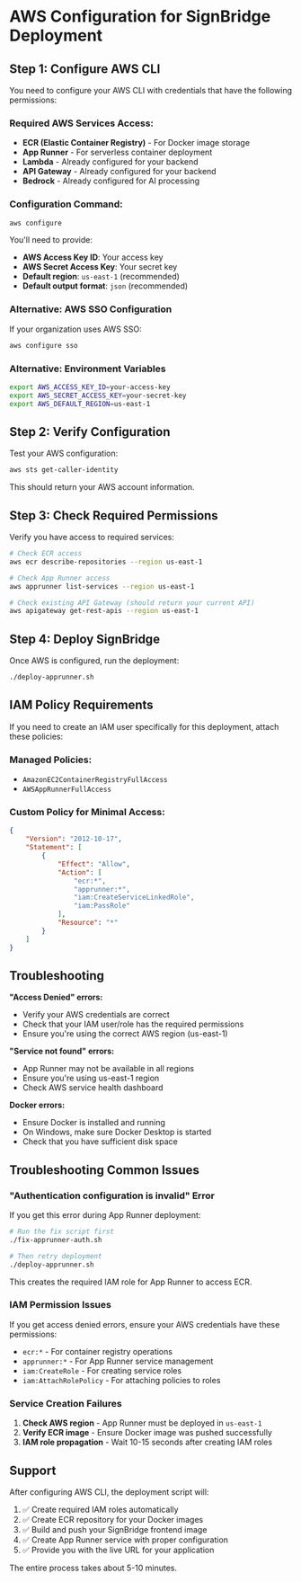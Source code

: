 # AWS Configuration for SignBridge Deployment

## Step 1: Configure AWS CLI

You need to configure your AWS CLI with credentials that have the following permissions:

### Required AWS Services Access:
- **ECR (Elastic Container Registry)** - For Docker image storage
- **App Runner** - For serverless container deployment  
- **Lambda** - Already configured for your backend
- **API Gateway** - Already configured for your backend
- **Bedrock** - Already configured for AI processing

### Configuration Command:
```bash
aws configure
```

You'll need to provide:
- **AWS Access Key ID**: Your access key
- **AWS Secret Access Key**: Your secret key  
- **Default region**: `us-east-1` (recommended)
- **Default output format**: `json` (recommended)

### Alternative: AWS SSO Configuration
If your organization uses AWS SSO:
```bash
aws configure sso
```

### Alternative: Environment Variables
```bash
export AWS_ACCESS_KEY_ID=your-access-key
export AWS_SECRET_ACCESS_KEY=your-secret-key
export AWS_DEFAULT_REGION=us-east-1
```

## Step 2: Verify Configuration

Test your AWS configuration:
```bash
aws sts get-caller-identity
```

This should return your AWS account information.

## Step 3: Check Required Permissions

Verify you have access to required services:
```bash
# Check ECR access
aws ecr describe-repositories --region us-east-1

# Check App Runner access  
aws apprunner list-services --region us-east-1

# Check existing API Gateway (should return your current API)
aws apigateway get-rest-apis --region us-east-1
```

## Step 4: Deploy SignBridge

Once AWS is configured, run the deployment:
```bash
./deploy-apprunner.sh
```

## IAM Policy Requirements

If you need to create an IAM user specifically for this deployment, attach these policies:

### Managed Policies:
- `AmazonEC2ContainerRegistryFullAccess`
- `AWSAppRunnerFullAccess`

### Custom Policy for Minimal Access:
```json
{
    "Version": "2012-10-17",
    "Statement": [
        {
            "Effect": "Allow",
            "Action": [
                "ecr:*",
                "apprunner:*",
                "iam:CreateServiceLinkedRole",
                "iam:PassRole"
            ],
            "Resource": "*"
        }
    ]
}
```

## Troubleshooting

**"Access Denied" errors:**
- Verify your AWS credentials are correct
- Check that your IAM user/role has the required permissions
- Ensure you're using the correct AWS region (us-east-1)

**"Service not found" errors:**
- App Runner may not be available in all regions
- Ensure you're using us-east-1 region
- Check AWS service health dashboard

**Docker errors:**
- Ensure Docker is installed and running
- On Windows, make sure Docker Desktop is started
- Check that you have sufficient disk space

## Troubleshooting Common Issues

### "Authentication configuration is invalid" Error

If you get this error during App Runner deployment:

```bash
# Run the fix script first
./fix-apprunner-auth.sh

# Then retry deployment
./deploy-apprunner.sh
```

This creates the required IAM role for App Runner to access ECR.

### IAM Permission Issues

If you get access denied errors, ensure your AWS credentials have these permissions:

- `ecr:*` - For container registry operations
- `apprunner:*` - For App Runner service management  
- `iam:CreateRole` - For creating service roles
- `iam:AttachRolePolicy` - For attaching policies to roles

### Service Creation Failures

1. **Check AWS region** - App Runner must be deployed in `us-east-1`
2. **Verify ECR image** - Ensure Docker image was pushed successfully
3. **IAM role propagation** - Wait 10-15 seconds after creating IAM roles

## Support

After configuring AWS CLI, the deployment script will:
1. ✅ Create required IAM roles automatically
2. ✅ Create ECR repository for your Docker images
3. ✅ Build and push your SignBridge frontend image  
4. ✅ Create App Runner service with proper configuration
5. ✅ Provide you with the live URL for your application

The entire process takes about 5-10 minutes.
